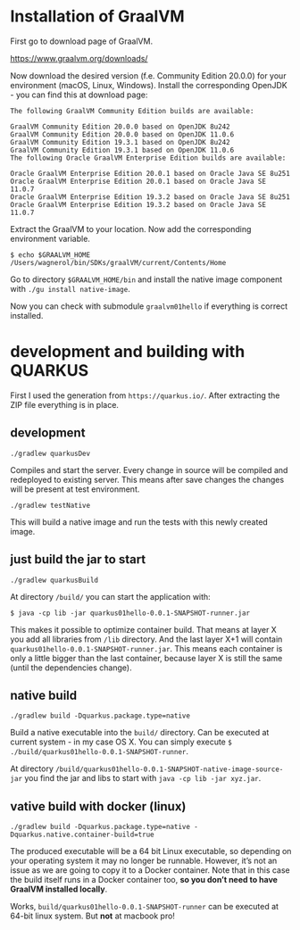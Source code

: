 # Installation of GraalVM

First go to download page of GraalVM.

https://www.graalvm.org/downloads/

Now download the desired version (f.e. Community Edition 20.0.0) for your environment (macOS, Linux, Windows). Install the corresponding OpenJDK - you can find this at download page:

```
The following GraalVM Community Edition builds are available:

GraalVM Community Edition 20.0.0 based on OpenJDK 8u242
GraalVM Community Edition 20.0.0 based on OpenJDK 11.0.6
GraalVM Community Edition 19.3.1 based on OpenJDK 8u242
GraalVM Community Edition 19.3.1 based on OpenJDK 11.0.6
The following Oracle GraalVM Enterprise Edition builds are available:

Oracle GraalVM Enterprise Edition 20.0.1 based on Oracle Java SE 8u251
Oracle GraalVM Enterprise Edition 20.0.1 based on Oracle Java SE 11.0.7
Oracle GraalVM Enterprise Edition 19.3.2 based on Oracle Java SE 8u251
Oracle GraalVM Enterprise Edition 19.3.2 based on Oracle Java SE 11.0.7
```

Extract the GraalVM to your location. Now add the corresponding environment variable.

```
$ echo $GRAALVM_HOME
/Users/wagnerol/bin/SDKs/graalVM/current/Contents/Home
```

Go to directory `$GRAALVM_HOME/bin` and install the native image component with `./gu install native-image`.

Now you can check with submodule `graalvm01hello` if everything is correct installed.



# development and building with QUARKUS

First I used the generation from `https://quarkus.io/`. After extracting the ZIP file everything is in place.

## development

`./gradlew quarkusDev` 

Compiles and start the server. Every change in source will be compiled and redeployed to existing server. This means after save changes the changes will be present at test environment.

`./gradlew testNative`

This will build a native image and run the tests with this newly created image.

## just build the jar to start

`./gradlew quarkusBuild`

At directory `/build/` you can start the application with:

```
$ java -cp lib -jar quarkus01hello-0.0.1-SNAPSHOT-runner.jar
```

This makes it possible to optimize container build. That means at layer X you add all libraries from `/lib` directory. And the last layer X+1 will contain `quarkus01hello-0.0.1-SNAPSHOT-runner.jar`. This means each container is only a little bigger than the last container, because layer X is still the same (until the dependencies change).

## native build

`./gradlew build -Dquarkus.package.type=native`

Build a native executable into the `build/` directory. Can be executed at current system - in my case OS X. You can simply execute `$ ./build/quarkus01hello-0.0.1-SNAPSHOT-runner`.

At directory `/build/quarkus01hello-0.0.1-SNAPSHOT-native-image-source-jar` you find the jar and libs to start with `java -cp lib -jar xyz.jar`.

## vative build with docker (linux)

`./gradlew build -Dquarkus.package.type=native -Dquarkus.native.container-build=true`

The produced executable will be a 64 bit Linux executable, so depending on your operating system it may no longer be runnable. However, it’s not an issue as we are going to copy it to a Docker container. Note that in this case the build itself runs in a Docker container too, **so you don’t need to have GraalVM installed locally**.

Works, `build/quarkus01hello-0.0.1-SNAPSHOT-runner` can be executed at 64-bit linux system. But **not** at macbook pro!